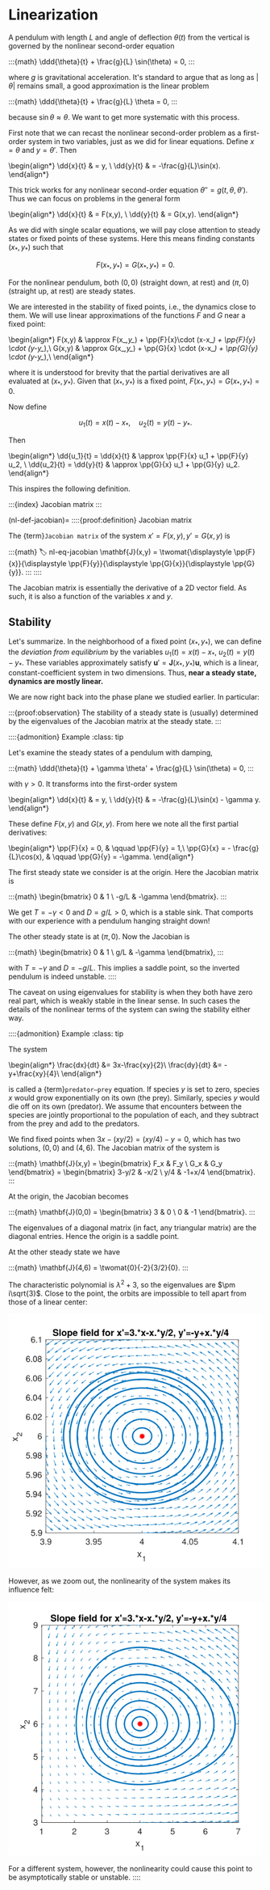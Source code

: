 # Linearization

A pendulum with length $L$ and angle of deflection $\theta(t)$ from the vertical is governed by the nonlinear second-order equation

:::{math}
\ddd{\theta}{t} + \frac{g}{L} \sin(\theta) = 0,
:::

where $g$ is gravitational acceleration. It's standard to argue that as long as $|\theta|$ remains small, a good approximation is the linear problem 

:::{math}
\ddd{\theta}{t} + \frac{g}{L} \theta = 0,
:::

because $\sin \theta \approx \theta$.  We want to get more systematic with this process. 


First note that we can recast the nonlinear second-order problem as a first-order system in two variables, just as we did for linear equations. Define $x=\theta$ and $y=\theta'$. Then

\begin{align*}
	\dd{x}{t} & = y, \\
	\dd{y}{t} & = -\frac{g}{L}\sin(x).
\end{align*}

This trick works for any nonlinear second-order equation $\theta''=g(t,\theta,\theta')$. Thus we can focus on problems in the general form 

\begin{align*}
	\dd{x}{t} & = F(x,y), \\
	\dd{y}{t} & = G(x,y).
\end{align*}


As we did with single scalar equations, we will pay close attention to steady states or fixed points of these systems. Here this means finding constants $(x_*,y_*)$ such that 

$$
F(x_*,y_*)=G(x_*,y_*)=0.
$$

For the nonlinear pendulum, both $(0,0)$ (straight down, at rest) and $(\pi,0)$ (straight up, at rest) are steady states. 

We are interested in the stability of fixed points, i.e., the dynamics close to them. We will use linear approximations of the functions $F$ and $G$ near a fixed point:

\begin{align*}
	F(x,y) & \approx F(x_*,y_*) + \pp{F}{x}\cdot (x-x_*) + \pp{F}{y} \cdot (y-y_*),\\
	G(x,y) & \approx G(x_*,y_*) + \pp{G}{x} \cdot (x-x_*) + \pp{G}{y} \cdot (y-y_*),\\
\end{align*}

where it is understood for brevity that the partial derivatives are all evaluated at $(x_*,y_*)$. Given that $(x_*,y_*)$ is a fixed point, $F(x_*,y_*)=G(x_*,y_*)=0$. 

Now define 

$$
u_1(t)=x(t)-x_*,\quad u_2(t)=y(t)-y_*.
$$

Then 

\begin{align*}
	\dd{u_1}{t} = \dd{x}{t} & \approx \pp{F}{x} u_1 + \pp{F}{y} u_2, \\
	\dd{u_2}{t} = \dd{y}{t} & \approx \pp{G}{x} u_1 + \pp{G}{y} u_2. 
\end{align*}

This inspires the following definition.

:::{index} Jacobian matrix
:::

(nl-def-jacobian)=
::::{proof:definition} Jacobian matrix

The {term}`Jacobian matrix` of the system $x'=F(x,y),\, y'=G(x,y)$ is 

:::{math}
:label: nl-eq-jacobian
\mathbf{J}(x,y) = \twomat{\displaystyle \pp{F}{x}}{\displaystyle \pp{F}{y}}{\displaystyle \pp{G}{x}}{\displaystyle \pp{G}{y}}.
:::
::::

The Jacobian matrix is essentially the derivative of a 2D vector field. As such, it is also a function of the variables $x$ and $y$.

## Stability

Let's summarize. In the neighborhood of a fixed point $(x_*,y_*)$, we can define the *deviation from equilibrium* by the variables $u_1(t)=x(t)-x_*$, $u_2(t)=y(t)-y_*$. These variables approximately satisfy $\mathbf{u}'=\mathbf{J}(x_*,y_*)\mathbf{u}$, which is a linear, constant-coefficient system in two dimensions. Thus, **near a steady state, dynamics are mostly linear.** 

We are now right back into the phase plane we studied earlier. In particular: 

:::{proof:observation}
The stability of a steady state is (usually) determined by the eigenvalues of the Jacobian matrix at the steady state. 
:::

::::{admonition} Example
:class: tip

Let's examine the steady states of a pendulum with damping, 

:::{math}
\ddd{\theta}{t} + \gamma \theta' + \frac{g}{L} \sin(\theta) = 0,
:::

with $\gamma > 0$. It transforms into the first-order system

\begin{align*}
	\dd{x}{t} & = y, \\
	\dd{y}{t} & = -\frac{g}{L}\sin(x) - \gamma y\.
\end{align*}

These define $F(x,y)$ and $G(x,y)$. From here we note all the first partial derivatives: 

\begin{align*}
\pp{F}{x} = 0, & \qquad \pp{F}{y} = 1,\\
\pp{G}{x} = - \frac{g}{L}\cos(x), & \qquad \pp{G}{y} = -\gamma.
\end{align*}

The first steady state we consider is at the origin. Here the Jacobian matrix is 

:::{math}
\begin{bmatrix} 
0 & 1 \\ -g/L & -\gamma
\end{bmatrix}.
:::

We get $T=-\gamma < 0$ and $D=g/L > 0$, which is a stable sink. That comports with our experience with a pendulum hanging straight down!

The other steady state is at $(\pi,0)$. Now the Jacobian is

:::{math}
\begin{bmatrix} 
0 & 1 \\ g/L & -\gamma
\end{bmatrix},
:::

with $T=-\gamma$ and $D=-g/L$. This implies a saddle point, so the inverted pendulum is indeed unstable. 
::::

The caveat on using eigenvalues for stability is when they both have zero real part, which is weakly stable in the linear sense. In such cases the details of the nonlinear terms of the system can swing the stability either way. 

::::{admonition} Example
:class: tip

The system 

\begin{align*}
\frac{dx}{dt} &= 3x-\frac{xy}{2}\\
\frac{dy}{dt} &= -y+\frac{xy}{4}\\
\end{align*}

is called a {term}`predator–prey` equation. If species $y$ is set to zero, species $x$ would grow exponentially on its own (the prey). Similarly, species $y$ would die off on its own (predator). We assume that encounters between the species are jointly proportional to the population of each, and they subtract from the prey and add to the predators. 


We find fixed points when $3x-(x y/2)=(x y/4)-y=0$, which has two solutions, $(0,0)$ and $(4,6)$. The Jacobian matrix of the system is 

:::{math}
\mathbf{J}(x,y) = \begin{bmatrix} F_x & F_y  \\ G_x & G_y \end{bmatrix} = \begin{bmatrix} 3-y/2 & -x/2 \\ y/4 & -1+x/4 \end{bmatrix}.
:::

At the origin, the Jacobian becomes

:::{math}
\mathbf{J}(0,0) = \begin{bmatrix} 3 & 0 \\ 0 & -1 \end{bmatrix}.
:::

The eigenvalues of a diagonal matrix (in fact, any triangular matrix) are the diagonal entries. Hence the origin is a saddle point. 

At the other steady state we have

:::{math}
\mathbf{J}(4,6) = \twomat{0}{-2}{3/2}{0}.
:::

The characteristic polynomial is $\lambda^2 + 3$, so the eigenvalues are $\pm i\sqrt{3}$. Close to the point, the orbits are impossible to tell apart from those of a linear center: 

![linear center](linearized_center1.svg)

However, as we zoom out, the nonlinearity of the system makes its influence felt:

![nonlinear center](linearized_center2.svg)

For a different system, however, the nonlinearity could cause this point to be asymptotically stable or unstable.
::::
